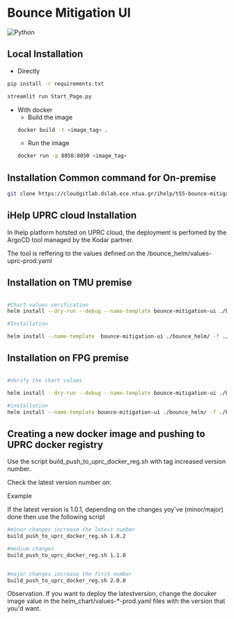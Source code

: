 # Bounce Mitigation UI

![Python](https://img.shields.io/badge/python-3670A0?style=for-the-badge&logo=python&logoColor=ffdd54)

## Local Installation 

- Directly
```bash
pip install -r requirements.txt

streamlit run Start_Page.py
```

- With docker
    - Build the image
    ```bash
    docker build -t <image_tag> .
    ```
    - Run the image
    ```bash
    docker run -p 8050:8050 <image_tag>
    ```
    

## Installation Common command for On-premise
```bash
git clone https://cloudgitlab.dslab.ece.ntua.gr/ihelp/t55-bounce-mitigation/bounce-mitigation-ui.git
```

## iHelp UPRC cloud Installation 
    
In Ihelp platform hotsted on UPRC cloud, the deployment is perfomed by the ArgoCD tool managed by the Kodar partner.

The tool is reffering to the values defined on the /bounce_helm/values-uprc-prod.yaml
 
## Installation on TMU premise   

```bash

#Chart values verification
helm install --dry-run --debug --name-template bounce-mitigation-ui ./bounce_helm/ -f ./bounce_helm/values-tmu-prod.yaml

#Installation

helm install --name-template  bounce-mitigation-ui ./bounce_helm/ -f ./bounce_helm/values-tmu-prod.yaml
```

## Installation on FPG premise   

```bash

#Verify the chart values 

helm install --dry-run --debug --name-template bounce-mitigation-ui ./bounce_helm/ -f ./bounce_helm/values-fpg-prod.yaml

#installation
helm install --name-template bounce-mitigation-ui ./bounce_helm/ -f ./bounce_helm/values-fpg-prod.yaml
```

## Creating a new docker image and pushing to UPRC docker registry

Use the script build_push_to_uprc_docker_reg.sh with tag increased version number.

Check the latest version number on: 
 
Example

If the latest version is 1.0.1, depending on the changes yoy've (minor/major) done then use the following script
```bash
#minor changes increase the latest number
build_push_to_uprc_docker_reg.sh 1.0.2

#medium changes
build_push_to_uprc_docker_reg.sh 1.1.0


#major changes increase the first number
build_push_to_uprc_docker_reg.sh 2.0.0

```

Observation. If you want to deploy  the latestversion, change the docuker image value in the helm_chart/values-*-prod.yaml files with the version that you'd want. 

